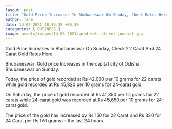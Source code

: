 ```yaml
---
layout: post
title: "Gold Price Increases In Bhubaneswar On Sunday, Check Rates Here"
author: jane 
date: 14-03-2021 18:56:38 +05:30 
categories: [ BUSINESS ] 
image: assets/images/14-03-2021/gold-wall-street-journal.jpg
---
```

Gold Price Increases In Bhubaneswar On Sunday, Check 22 Carat And 24 Carat Gold Rates Here

Bhubaneswar: Gold price Increases in the capital city of Odisha, Bhubaneswar on Sunday.

Today, the price of gold recorded at Rs 42,000 per 10 grams for 22 carats while gold recorded at Rs 45,820 per 10 grams for 24-carat gold.

On Saturday, the price of gold recorded at Rs 41,850 per 10 grams for 22 carats while 24-carat gold was recorded at Rs 45,650 per 10 grams for 24-carat gold.

The price of the gold has increased by Rs 150 for 22 Carat and Rs 330 for 24 Carat per Rs 170 grams in the last 24 hours.